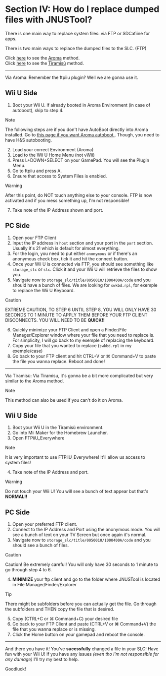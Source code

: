 # Section IV: How do I replace dumped files with JNUSTool?

There is one main way to replace system files: via FTP or SDCafiine for apps.

There is two main ways to replace the dumped files to the SLC. (FTP)

 Click [here](#Aroma) to see the [Aroma](#Aroma) method. <br>
 Click [here](#Tiramisu) to see the [Tiramisù](#Tiramisu) method.

----------------------------------------------------------------------------

<a name="Aroma">Via Aroma:</a>
Remember the ftpiiu plugin? Well we are gonna use it.

## Wii U Side

1. Boot your Wii U. If already booted in Aroma Environment (in case of autoboot), skip to step 4.
> [!NOTE]
> The following steps are if you don't have AutoBoot directly into Aroma installed. Go to [this page if you want Aroma autoboot.](https://wiiu.hacks.guide/aroma/autobooting.html). Though, you need to have H&S autobooting.
2. Load your correct Environment (Aroma)
3. Load to the Wii U Home Menu (not vWii)
4. Press L+DOWN+SELECT on your GamePad. You will see the Plugin Menu.
5. Go to ftpiiu and press A.
6. Ensure that access to System Files is enabled.
> [!WARNING]
> After this point, do NOT touch anything else to your console. FTP is now activated and if you mess something up, I'm not responsible!
7. Take note of the IP Address shown and port.

## PC Side

1. Open your FTP Client
2. Input the IP address in `host` section and your port in the `port` section. Usually it's 21 which is default for almost everything.
3. For the login, you need to put either `anonymous` or if there's an anonymous check box, tick it and hit the connect button.
4. Once your Wii U is connected via FTP, you should see something like `storage_slc` or `slc`. Click it and your Wii U will retrieve the files to show you.
5. Navigate now to `storage_slc/title/0050010/1000400A/code` and you should have a bunch of files. We are looking for `swkbd.rpl`, for exemple to replace the Wii U Keyboard.
> [!CAUTION]
> EXTREME CAUTION, TO STEP 6 UNTIL STEP 8, YOU WILL ONLY HAVE 30 SECONDS TO 1 MINUTE TO APPLY THEM BEFORE YOUR FTP CLIENT DISCONNECTS. YOU WILL NEED TO BE **QUICK!!**
6. Quickly minimize your FTP Client and open a Finder/File Manager/Explorer window where your file that you need to replace is. For simplicity, I will go back to my exemple of replacing the keyboard.
7. Copy your file that you wanted to replace (`swkbd.rpl` in my exemple/case)
8. Go back to your FTP client and hit CTRL+V or ⌘ Command+V to paste the file you wanna replace. Reboot and done!

----------------------------------------------------------------------------

<a name="Tiramisu">Via Tiramisù:</a>
Via Tiramisu, it's gonna be a bit more complicated but very similar to the Aroma method.
> [!NOTE]
> This method can also be used if you can't do it on Aroma.

## Wii U Side

1. Boot your Wii U in the Tiramisù environment.
2. Go into Mii Maker for the Homebrew Launcher.
3. Open FTPiiU_Everywhere
> [!NOTE]
> It is very important to use FTPiiU_Everywhere! It'll allow us access to system files!
4. Take note of the IP Address and port.
> [!Warning]
> Do not touch your Wii U! You will see a bunch of text appear but that's **NORMAL!!**


## PC Side

1. Open your preferred FTP client.
2. Connect to the IP Address and Port using the anonymous mode. You will see a bunch of text on your TV Screen but once again it's normal.
3. Navigate now to `storage_slc/title/0050010/1000400A/code` and you should see a bunch of files.
> [!CAUTION]
> Caution! Be extremely careful! You will only have 30 seconds to 1 minute to go through step 4 to 6.
4. **MINIMIZE** your ftp client and go to the folder where JNUSTool is located in File Manager/Finder/Explorer
> [!Tip]
> There might be subfolders before you can actually get the file. Go through the subfolders and THEN copy the file that is desired.
5. Copy (CTRL+C or ⌘ Command+C) your desired file
6. Go back to your FTP Client and paste (CTRL+V or ⌘ Command+V) the file that you wanna replace or is missing.
7. Click the Home button on your gamepad and reboot the console.

----------------------------------------------------------------------------

And there you have it! You've **sucessfully** changed a file in your SLC! Have fun with your Wii U!
If you have any issues *(even tho i'm not responsible for any damage)* I'll try my best to help.

Goodluck!